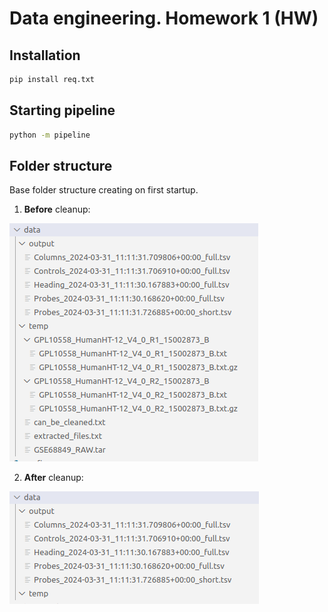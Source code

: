 # Data engineering. Homework 1 (HW)

## Installation
```bash
pip install req.txt
```

## Starting pipeline
```bash
python -m pipeline
```

## Folder structure

Base folder structure creating on first startup.

1. **Before** cleanup:

![before_cleanup.png](before_cleanup.png)

2. **After** cleanup:

![after_cleanup.png](after_cleanup.png)
